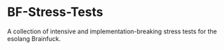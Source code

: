 # BF-Stress-Tests
A collection of intensive and implementation-breaking stress tests for the esolang Brainfuck.
